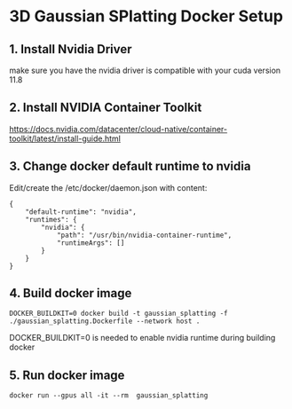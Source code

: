 # 3D Gaussian SPlatting Docker Setup

## 1. Install Nvidia Driver
make sure you have the  nvidia driver is compatible with your cuda version 11.8

## 2. Install NVIDIA Container Toolkit
https://docs.nvidia.com/datacenter/cloud-native/container-toolkit/latest/install-guide.html

## 3. Change docker default runtime to nvidia
Edit/create the /etc/docker/daemon.json with content:
```
{
    "default-runtime": "nvidia",
    "runtimes": {
        "nvidia": {
            "path": "/usr/bin/nvidia-container-runtime",
            "runtimeArgs": []
        }
    }
}
```
## 4. Build docker image
```
DOCKER_BUILDKIT=0 docker build -t gaussian_splatting -f ./gaussian_splatting.Dockerfile --network host .
```
DOCKER_BUILDKIT=0 is needed to enable nvidia runtime during building docker


## 5. Run docker image
```
docker run --gpus all -it --rm  gaussian_splatting
```